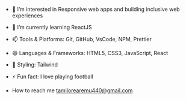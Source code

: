
  
- 👀 I’m interested in Responsive web apps and building inclusive web experiences
  
- 🌱 I’m currently learning ReactJS
  
- 📫 Tools & Platforms: Git, GitHub, VsCode, NPM, Prettier
  
- 😄 Languages & Frameworks: HTML5, CSS3, JavaScript, React
  
- 💞️ Styling: Tailwind
  
- ⚡ Fun fact: I love playing football

- How to reach me tamilorearemu440@gmail.com
  
<!---
justtammy2/justtammy2 is a ✨ special ✨ repository because its `README.md` (this file) appears on your GitHub profile.
You can click the Preview link to take a look at your changes.
--->
